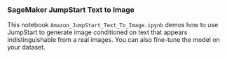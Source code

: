 ### SageMaker JumpStart Text to Image
This notebook `Amazon_JumpStart_Text_To_Image.ipynb` demos how to use JumpStart to generate image conditioned on text that appears indistinguishable from a real images. You can also fine-tune the model on your dataset.
